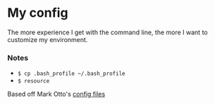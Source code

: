 # My config

The more experience I get with the command line, the more I want to customize my environment.


### Notes
* `$ cp .bash_profile ~/.bash_profile`
* `$ resource`

Based off Mark Otto's [config files](https://github.com/mdo/config)